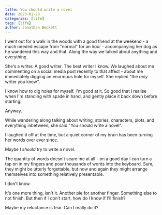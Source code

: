 ```yaml
---
title: You should write a novel
date: 2023-01-23
categories: [life]
tags: [life]
author: Jonathan Beckett
---
```


I went out for a walk in the woods with a good friend at the weekend - a much needed escape from "normal" for an hour - accompanying her dog as he wandered this way and that. Along the way we talked about anything and everything.

She's a writer. A good writer. The best writer I know. We laughed about me commenting on a social media post recently to that affect - about me immediately digging an enormous hole for myself. She replied "the   *only*   writer you know".

I know how to dig holes for myself. I'm good at it. So good that I realise when I'm standing with spade in hand, and gently place it back down before starting.

Anyway.

While wandering along talking about writing, stories, characters, plots, and everything inbetween, she said "You should write a novel".

I laughed it off at the time, but a quiet corner of my brain has been turning her words over ever since.

Maybe I *should* try to write a novel.

The quantity of words doesn't scare me at all - on a good day I can turn a tap on in my fingers and pour thousands of words into the keyboard. Sure, they might be utterly forgettable, but now and again they might arrange themselves into something relatively presentable.

I don't know.

It's one more thing, isn't it. Another pie for another finger. Something else to not finish. But then if I don't start, how do I know if I'll finish?

Maybe my reluctance is fear. Can I really do it?